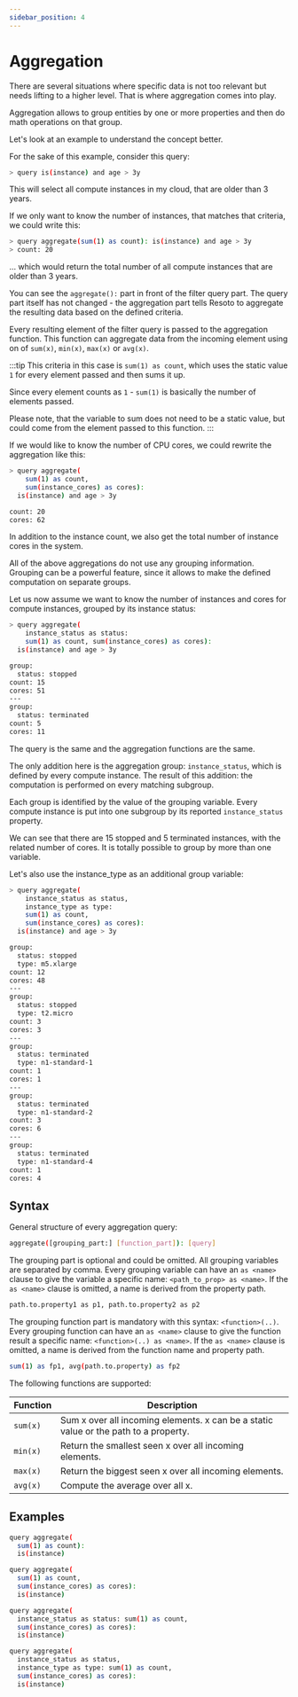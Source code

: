 ```yaml
---
sidebar_position: 4
---
```


# Aggregation

There are several situations where specific data is not too relevant but needs lifting to a higher level. That is where aggregation comes into play.

Aggregation allows to group entities by one or more properties and then do math operations on that group.

Let's look at an example to understand the concept better.

For the sake of this example, consider this query:

```bash
> query is(instance) and age > 3y
```

This will select all compute instances in my cloud, that are older than 3 years.

If we only want to know the number of instances, that matches that criteria, we could write this:

```bash
> query aggregate(sum(1) as count): is(instance) and age > 3y
> count: 20
```

... which would return the total number of all compute instances that are older than 3 years.

You can see the `aggregate():` part in front of the filter query part. The query part itself has not changed - the aggregation part tells Resoto to aggregate the resulting data based on the defined criteria.

Every resulting element of the filter query is passed to the aggregation function. This function can aggregate data from the incoming element using on of `sum(x)`, `min(x)`, `max(x)` or `avg(x)`.

:::tip
This criteria in this case is `sum(1) as count`, which uses the static value `1` for every element passed and then sums it up.

Since every element counts as `1` - `sum(1)` is basically the number of elements passed.

Please note, that the variable to sum does not need to be a static value, but could come from the element passed to this function.
:::

If we would like to know the number of CPU cores, we could rewrite the aggregation like this:

```bash
> query aggregate(
    sum(1) as count,
    sum(instance_cores) as cores):
  is(instance) and age > 3y

count: 20
cores: 62
```

In addition to the instance count, we also get the total number of instance cores in the system.

All of the above aggregations do not use any grouping information. Grouping can be a powerful feature, since it allows to make the defined computation on separate groups.

Let us now assume we want to know the number of instances and cores for compute instances, grouped by its instance status:

```bash
> query aggregate(
    instance_status as status:
    sum(1) as count, sum(instance_cores) as cores):
  is(instance) and age > 3y

group:
  status: stopped
count: 15
cores: 51
---
group:
  status: terminated
count: 5
cores: 11
```

The query is the same and the aggregation functions are the same.

The only addition here is the aggregation group: `instance_status`, which is defined by every compute instance.
The result of this addition: the computation is performed on every matching subgroup.

Each group is identified by the value of the grouping variable.
Every compute instance is put into one subgroup by its reported `instance_status` property.

We can see that there are 15 stopped and 5 terminated instances, with the related number of cores.
It is totally possible to group by more than one variable.

Let's also use the instance_type as an additional group variable:

```bash
> query aggregate(
    instance_status as status,
    instance_type as type:
    sum(1) as count,
    sum(instance_cores) as cores):
  is(instance) and age > 3y

group:
  status: stopped
  type: m5.xlarge
count: 12
cores: 48
---
group:
  status: stopped
  type: t2.micro
count: 3
cores: 3
---
group:
  status: terminated
  type: n1-standard-1
count: 1
cores: 1
---
group:
  status: terminated
  type: n1-standard-2
count: 3
cores: 6
---
group:
  status: terminated
  type: n1-standard-4
count: 1
cores: 4
```

## Syntax

General structure of every aggregation query:

```bash
aggregate([grouping_part:] [function_part]): [query]
```

The grouping part is optional and could be omitted.
All grouping variables are separated by comma.
Every grouping variable can have an `as <name>` clause to give the variable a specific name: `<path_to_prop> as <name>`.
If the `as <name>` clause is omitted, a name is derived from the property path.

```bash
path.to.property1 as p1, path.to.property2 as p2
```

The grouping function part is mandatory with this syntax: `<function>(..)`.
Every grouping function can have an `as <name>` clause to give the function result a specific name: `<function>(..) as <name>`.
If the `as <name>` clause is omitted, a name is derived from the function name and property path.

```bash
sum(1) as fp1, avg(path.to.property) as fp2
```

The following functions are supported:

| Function | Description                                                                          |
| -------- | ------------------------------------------------------------------------------------ |
| `sum(x)` | Sum x over all incoming elements. x can be a static value or the path to a property. |
| `min(x)` | Return the smallest seen x over all incoming elements.                               |
| `max(x)` | Return the biggest seen x over all incoming elements.                                |
| `avg(x)` | Compute the average over all x.                                                      |

## Examples

```bash title="Count all instances in the system"
query aggregate(
  sum(1) as count):
  is(instance)
```

```bash title="Count all instances and instance cores in the system"
query aggregate(
  sum(1) as count,
  sum(instance_cores) as cores):
  is(instance)
```

```bash title="Same as above, but group all instances by status"
query aggregate(
  instance_status as status: sum(1) as count,
  sum(instance_cores) as cores):
  is(instance)
```

```bash title="Same as above, but group all instances by status and type"
query aggregate(
  instance_status as status,
  instance_type as type: sum(1) as count,
  sum(instance_cores) as cores):
  is(instance)
```
